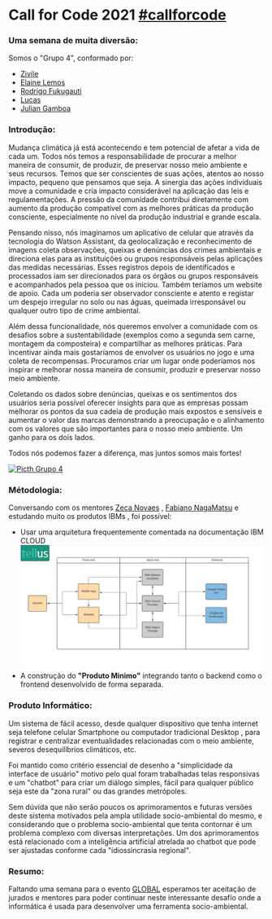 # Call for Code 2021 [#callforcode](https://www.linkedin.com/feed/hashtag/callforcode/)
### Uma semana de muita diversão:

Somos o "Grupo 4", conformado por:

- [Zivile](https://www.linkedin.com/in/zivile-valutyte-silveira/)
- [Elaine Lemos](https://www.linkedin.com/in/julian-gamboa-bahia/)
- [Rodrigo Fukugauti](https://www.linkedin.com/in/rodrigofukugauti/)
- [Lucas](https://www.linkedin.com/in/julian-gamboa-bahia/)
- [Julian Gamboa](https://www.linkedin.com/in/julian-gamboa-bahia/)



### Introdução: 

Mudança climática já está acontecendo e tem potencial de afetar a vida de cada um. Todos nós temos a responsabilidade de procurar a melhor maneira de consumir, de produzir, de preservar nosso meio ambiente e seus recursos. Temos que ser conscientes de suas ações, atentos ao nosso impacto, pequeno que pensamos que seja. A sinergia das ações individuais move a comunidade e cria impacto considerável na aplicação das leis e regulamentações. A pressão da comunidade contribui diretamente com aumento da produção compatível com as melhores práticas da produção consciente, especialmente no nível da produção industrial e grande escala.

Pensando nisso, nós imaginamos um aplicativo de celular que através da tecnologia do Watson Assistant, da geolocalização e reconhecimento de imagens coleta observações, queixas e denúncias dos crimes ambientais e direciona elas para as instituições ou grupos responsáveis pelas aplicações das medidas necessárias. Esses registros depois de identificados e processados iam ser direcionados para os órgãos ou grupos responsáveis e acompanhados pela pessoa que os iniciou. Também teríamos um website de apoio. Cada um poderia ser observador consciente e atento e registar um despejo irregular no solo ou nas águas, queimada irresponsável ou qualquer outro tipo de crime ambiental.

Além dessa funcionalidade, nós queremos envolver a comunidade com os desafios sobre a sustentabilidade (exemplos como a segunda sem carne, montagem da composteira) e compartilhar as melhores práticas. Para incentivar ainda mais gostaríamos de envolver os usuários no jogo e uma coleta de recompensas. Procuramos criar um lugar onde poderíamos nos inspirar e melhorar nossa maneira de consumir, produzir e preservar nosso meio ambiente.

Coletando os dados sobre denúncias, queixas e os sentimentos dos usuários seria possível oferecer insights para que as empresas possam melhorar os pontos da sua cadeia de produção mais expostos e sensíveis e aumentar o valor das marcas demonstrando a preocupação e o alinhamento com os valores que são importantes para o nosso meio ambiente. Um ganho para os dois lados.

Todos nós podemos fazer a diferença, mas juntos somos mais fortes!
 
 [![Picth Grupo 4](https://img.youtube.com/vi/VhdMBap1FDk/0.jpg)](https://www.youtube.com/watch?v=VhdMBap1FDk)

### Métodologia: 

Conversando com os mentores [Zeca Novaes](https://www.linkedin.com/in/zeca-novaes/) , [Fabiano NagaMatsu](https://www.linkedin.com/in/fabianonagamatsu/) e estudando muito os produtos IBMs , foi possível:
- Usar uma arquitetura frequentemente comentada na documentação IBM CLOUD ![Arquitetura Inicial](./images/ARQUITETURA-logo.jpeg)
- A construção do **"Produto Minimo"** integrando tanto o backend como o frontend desenvolvido de forma separada.

### Produto Informático: 

Um sistema de fácil acesso, desde qualquer dispositivo que tenha internet seja telefone celular Smartphone ou computador tradicional Desktop , para registrar e centralizar eventualidades relacionadas com o meio ambiente, severos desequilíbrios climáticos, etc.

Foi mantido como critério essencial de desenho a "simplicidade da interface de usuário" motivo pelo qual foram trabalhadas telas responsivas e um "chatbot" para criar um diálogo simples, fácil para qualquer público seja este da "zona rural" ou das grandes metrópoles.

Sem dúvida que não serão poucos os aprimoramentos e futuras versões deste sistema motivados pela ampla utilidade socio-ambiental do mesmo, e considerando que o problema socio-ambiental que tenta contornar é um problema complexo com diversas interpretações. Um dos aprimoramentos está relacionado com a inteligência artificial atrelada ao chatbot que pode ser ajustadas conforme cada "idiossincrasia regional".

### Resumo: 

Faltando uma semana para o evento [GLOBAL](https://developer.ibm.com/callforcode/) esperamos ter aceitação de jurados e mentores para poder continuar neste interessante desafío onde a informática é usada para desenvolver uma ferramenta socio-ambiental.







